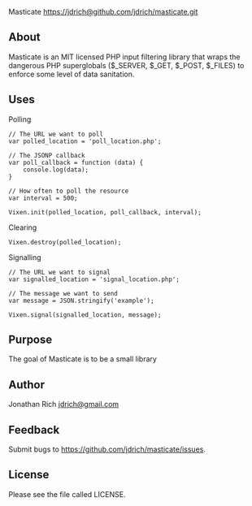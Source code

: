 Masticate <https://jdrich@github.com/jdrich/masticate.git>

## About

Masticate is an MIT licensed PHP input filtering library that wraps the dangerous PHP superglobals ($_SERVER, $_GET, $_POST, $_FILES) to enforce some level of data sanitation.

## Uses

Polling

    // The URL we want to poll
    var polled_location = 'poll_location.php';

    // The JSONP callback
    var poll_callback = function (data) {
        console.log(data);
    }

    // How often to poll the resource
    var interval = 500;

    Vixen.init(polled_location, poll_callback, interval);

Clearing

    Vixen.destroy(polled_location);

Signalling

    // The URL we want to signal
    var signalled_location = 'signal_location.php';

    // The message we want to send
    var message = JSON.stringify('example');

    Vixen.signal(signalled_location, message);

## Purpose

The goal of Masticate is to be a small library

## Author

Jonathan Rich <jdrich@gmail.com>

## Feedback

Submit bugs to https://github.com/jdrich/masticate/issues.

## License

Please see the file called LICENSE.
